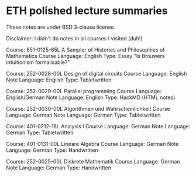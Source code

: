# ETH polished lecture summaries
These notes are under BSD 3-clause license.

Disclaimer: I didn't do notes in all courses I visited (duh!)

Course: 851-0125-65L A Sampler of Histories and Philosophies of Mathematics
Course Language: English
Type: Essay "Is Brouwers intuitionism formalisable?"

Course: 252-0028-00L Design of digital circuits
Course Language: English
Note Language: English
Type: Tabletwritten

Course: 252-0029-00L Parallel programming
Course Language: English/German
Note Language: English
Type: HackMD (HTML notes)

Course: 252-0030-00L Algorithmen und Wahrscheinlichkeit
Course Language: German
Note Language: German
Type: Tabletwritten

Course: 401-0212-16L Analysis I
Course Language: German
Note Language: German
Type: Tabletwritten

Course: 401-0131-00L Lineare Algebra
Course Language: German
Note Language: German
Type: Handwritten

Course: 252-0025-00L Diskrete Mathematik
Course Language: German
Note Language: German
Type: Handwritten

